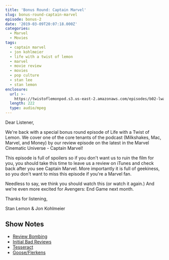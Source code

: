 ```yaml
---
title: 'Bonus Round: Captain Marvel'
slug: bonus-round-captain-marvel
episode: bonus-2
date: '2019-03-09T20:07:18.000Z'
categories:
  - Marvel
  - Movies
tags:
  - captain marvel
  - jon kohlmeier
  - life with a twist of lemon
  - marvel
  - movie review
  - movies
  - pop culture
  - stan lee
  - stan lemon
enclosure:
  url: >-
    https://twistoflemonpod.s3.us-east-2.amazonaws.com/episodes/b02-lwatol-20190309.mp3
  length: 222
  type: audio/mpeg
---
```


Dear Listener,

We're back with a special bonus round episode of Life with a Twist of Lemon. We cover one of the core tenants of the podcast (Milkshakes, Mac, Marvel, and Money) by our review episode on the latest in the Marvel Cinematic Universe - Captain Marvel!

This episode is full of spoilers so if you don't want us to ruin the film for you, you should take this time to leave us a review on iTunes and check back after you see Captain Marvel. More importantly it is full of geekiness, so you don't want to miss this episode if you're a Marvel fan.

Needless to say, we think you should watch this (or watch it again.) And we're even more excited for Avengers: End Game next month.

Thanks for listening,

Stan Lemon & Jon Kohlmeier

## Show Notes

- [Review Bombing](http://fortune.com/2019/03/08/captain-marvel-rotten-tomatoes-review/)
- [Initial Bad Reviews](https://ew.com/movies/2019/03/05/captain-marvel-reviews-brie-larson/)
- [Tesseract](https://marvelcinematicuniverse.fandom.com/wiki/Tesseract)
- [Goose/Flerkens](https://www.ign.com/articles/2019/03/09/captain-marvels-cat-goose-what-is-a-flerken-flirken-flurkin-flurken-flurkan)

